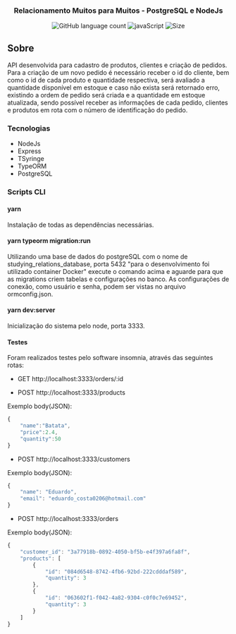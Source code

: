 <h3 align="center">
  Relacionamento Muitos para Muitos - PostgreSQL e NodeJs
</h3>

<p align="center">
  <img alt="GitHub language count" src="https://img.shields.io/github/languages/count/ejcosta12/studying-relations-database?style=flat-square">
  <img alt="javaScript" src="https://img.shields.io/github/languages/top/ejcosta12/studying-relations-database">
  <img alt="Size" src="https://img.shields.io/github/repo-size/ejcosta12/studying-relations-database">
</p>

## Sobre
API desenvolvida para cadastro de produtos, clientes e criação de pedidos. Para a criação de um novo pedido é necessário receber o id do cliente,
bem como o id de cada produto e quantidade respectiva, será avaliado a quantidade disponível em estoque e caso não exista será retornado erro, existindo
a ordem de pedido será criada e a quantidade em estoque atualizada, sendo possível receber as informações de cada pedido, clientes e produtos em rota com o número
de identificação do pedido.

### Tecnologias

- NodeJs
- Express
- TSyringe
- TypeORM
- PostgreSQL

### Scripts CLI

#### yarn
Instalação de todas as dependências necessárias.

#### yarn typeorm migration:run
Utilizando uma base de dados do postgreSQL com o nome de studying_relations_database, porta 5432 "para o desenvolvimento foi utilizado container Docker" execute o comando acima
e aguarde para que as migrations criem tabelas e configurações no banco. As configurações de conexão, como usuário e senha, podem ser vistas no arquivo ormconfig.json.

#### yarn dev:server
Inicialização do sistema pelo node, porta 3333.

#### Testes
Foram realizados testes pelo software insomnia, através das seguintes rotas:

- GET http://localhost:3333/orders/:id

- POST http://localhost:3333/products

Exemplo body(JSON):
```js
{
	"name":"Batata",
	"price":2.4,
	"quantity":50
}
```

- POST http://localhost:3333/customers

Exemplo body(JSON):
```js
{
	"name": "Eduardo",
	"email": "eduardo_costa0206@hotmail.com"
}
```

- POST http://localhost:3333/orders

Exemplo body(JSON):
```js
{
	"customer_id": "3a77918b-0892-4050-bf5b-e4f397a6fa8f",
	"products": [
		{
			"id": "084d6548-8742-4fb6-92bd-222cdddaf589",
			"quantity": 3
		},
		{
			"id": "063602f1-f042-4a82-9304-c0f0c7e69452",
			"quantity": 3
		}
	]
}
```
